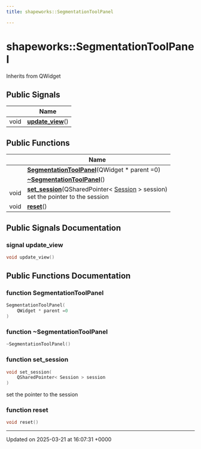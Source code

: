 ```yaml
---
title: shapeworks::SegmentationToolPanel

---
```


# shapeworks::SegmentationToolPanel





Inherits from QWidget

## Public Signals

|                | Name           |
| -------------- | -------------- |
| void | **[update_view](../Classes/classshapeworks_1_1SegmentationToolPanel.md#signal-update-view)**() |

## Public Functions

|                | Name           |
| -------------- | -------------- |
| | **[SegmentationToolPanel](../Classes/classshapeworks_1_1SegmentationToolPanel.md#function-segmentationtoolpanel)**(QWidget * parent =0) |
| | **[~SegmentationToolPanel](../Classes/classshapeworks_1_1SegmentationToolPanel.md#function-~segmentationtoolpanel)**() |
| void | **[set_session](../Classes/classshapeworks_1_1SegmentationToolPanel.md#function-set-session)**(QSharedPointer< [Session](../Classes/classshapeworks_1_1Session.md) > session)<br>set the pointer to the session  |
| void | **[reset](../Classes/classshapeworks_1_1SegmentationToolPanel.md#function-reset)**() |

## Public Signals Documentation

### signal update_view

```cpp
void update_view()
```


## Public Functions Documentation

### function SegmentationToolPanel

```cpp
SegmentationToolPanel(
    QWidget * parent =0
)
```


### function ~SegmentationToolPanel

```cpp
~SegmentationToolPanel()
```


### function set_session

```cpp
void set_session(
    QSharedPointer< Session > session
)
```

set the pointer to the session 

### function reset

```cpp
void reset()
```


-------------------------------

Updated on 2025-03-21 at 16:07:31 +0000